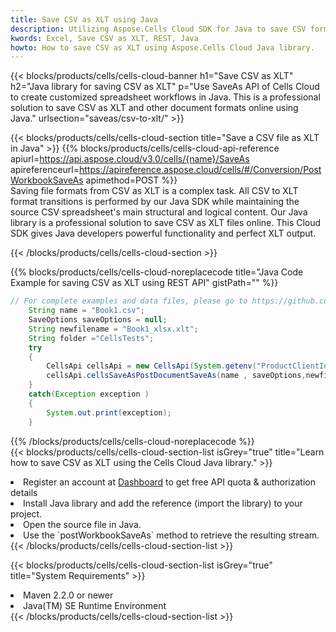 ```yaml
---
title: Save CSV as XLT using Java 
description: Utilizing Aspose.Cells Cloud SDK for Java to save CSV format file as XLT format file. 
kwords: Excel, Save CSV as XLT, REST, Java
howto: How to save CSV as XLT using Aspose.Cells Cloud Java library.
---
```



{{< blocks/products/cells/cells-cloud-banner h1="Save CSV as XLT" h2="Java library for saving CSV as XLT" p="Use SaveAs API of Cells Cloud to create customized spreadsheet workflows in Java. This is a professional solution to save CSV as XLT and other document formats online using Java." urlsection="saveas/csv-to-xlt/" >}}

{{< blocks/products/cells/cells-cloud-section  title="Save a CSV file as XLT in Java" >}}
{{% blocks/products/cells/cells-cloud-api-reference  apiurl=https://api.aspose.cloud/v3.0/cells/{name}/SaveAs  apireferenceurl=https://apireference.aspose.cloud/cells/#/Conversion/PostWorkbookSaveAs  apimethod=POST %}}
<br/>
Saving file formats from CSV as XLT is a complex task. All CSV to XLT format transitions is performed by our Java SDK while maintaining the source CSV spreadsheet's main structural and logical content. Our Java library is a professional solution to save CSV as XLT files online. This Cloud SDK gives Java developers powerful functionality and perfect XLT output.

{{< /blocks/products/cells/cells-cloud-section >}}

{{% blocks/products/cells/cells-cloud-noreplacecode title="Java Code Example for saving CSV as XLT using REST API" gistPath="" %}}
  
```java
// For complete examples and data files, please go to https://github.com/aspose-cells-cloud/aspose-cells-cloud-java/
    String name = "Book1.csv";
    SaveOptions saveOptions = null;
    String newfilename = "Book1_xlsx.xlt";
    String folder ="CellsTests";
    try 
    {
        CellsApi cellsApi = new CellsApi(System.getenv("ProductClientId"), System.getenv("ProductClientSecret"));
        cellsApi.cellsSaveAsPostDocumentSaveAs(name , saveOptions,newfilename,false,false,folder,null,null,null,true);                       
    }
    catch(Exception exception )
    {
        System.out.print(exception);
    }
```
  
{{% /blocks/products/cells/cells-cloud-noreplacecode  %}}
<br/>
{{< blocks/products/cells/cells-cloud-section-list isGrey="true"  title="Learn how to save CSV as XLT using the Cells Cloud Java library." >}}
<li>Register an account at <a href="https://dashboard.aspose.cloud/">Dashboard</a> to get free API quota & authorization details</li>
<li>Install Java library and add the reference (import the library) to your project.</li>
<li>Open the source file in Java.</li>
<li>Use the `postWorkbookSaveAs` method to retrieve the resulting stream.</li>
{{< /blocks/products/cells/cells-cloud-section-list >}}

{{< blocks/products/cells/cells-cloud-section-list isGrey="true"  title="System Requirements" >}}
<li>Maven 2.2.0 or newer</li>
<li>Java(TM) SE Runtime Environment</li>
{{< /blocks/products/cells/cells-cloud-section-list >}}
